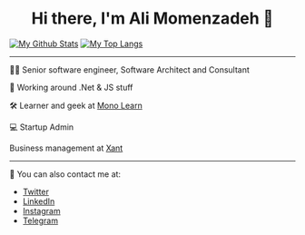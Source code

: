 <h1 align="center">Hi there, I'm Ali Momenzadeh 👋</h1>

[![My Github Stats](https://github-readme-stats.vercel.app/api?username=amzenterprise&show_icons=true&theme=dracula)](https://github.com/anuraghazra/github-readme-stats)
[![My Top Langs](https://github-readme-stats.vercel.app/api/top-langs/?username=amzenterprise&layout=compact&theme=dracula)](https://github.com/anuraghazra/github-readme-stats)

---
<p>
  👨‍💻 Senior software engineer, Software Architect and Consultant
</p>
<p>
   🎈 Working around .Net & JS stuff
</p>
<p>
  🛠 Learner and geek at <a href="https://monolearn.ir">Mono Learn</a>
</p>
<p>
  💻 Startup Admin
</p>
<p>
  Business management at <a href="https://xant.ir">Xant</a>
</p>

---

💬 You can also contact me at:

- [Twitter](https://twitter.com/amzenterprise)
- [LinkedIn](https://www.linkedin.com/in/amzenterprise/)
- [Instagram](https://www.instagram.com/monolearn.ir/)
- [Telegram](https://www.t.me/AMZEnterprise/)
